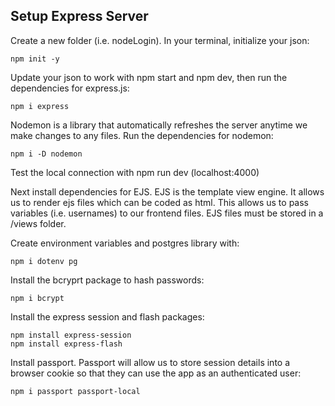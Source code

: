 ## Setup Express Server

Create a new folder (i.e. nodeLogin). In your terminal, initialize your json:

```pwsh
npm init -y
```

Update your json to work with npm start and npm dev, then run the dependencies
for express.js:

```pwsh
npm i express
```

Nodemon is a library that automatically refreshes the server anytime we make
changes to any files. Run the dependencies for nodemon:

```pwsh
npm i -D nodemon
```

Test the local connection with npm run dev (localhost:4000)

Next install dependencies for EJS. EJS is the template view engine. It allows us
to render ejs files which can be coded as html. This allows us to pass variables
(i.e. usernames) to our frontend files. EJS files must be stored in a /views
folder.

Create environment variables and postgres library with:

```pwsh
npm i dotenv pg
```

Install the bcryprt package to hash passwords:

```pwsh
npm i bcrypt
```

Install the express session and flash packages:

```pwsh
npm install express-session
npm install express-flash
```

Install passport. Passport will allow us to store session details into a browser
cookie so that they can use the app as an authenticated user:

```pwsh
npm i passport passport-local
```
